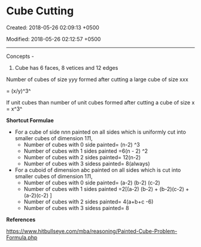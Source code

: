 # Cube Cutting

Created: 2018-05-26 02:09:13 +0500

Modified: 2018-05-26 02:12:57 +0500

---

Concepts -

1.  Cube has 6 faces, 8 vetices and 12 edges



Number of cubes of size y*y*y formed after cutting a large cube of size x*x*x

= (x/y)^3^



If unit cubes than number of unit cubes formed after cutting a cube of size x = x^3^

**Shortcut Formulae**
-   For a cube of side n*n*n painted on all sides which is uniformly cut into smaller cubes of dimension 1*1*1,
    -   Number of cubes with 0 side painted= (n-2) ^3
    -   Number of cubes with 1 sides painted =6(n - 2) ^2
    -   Number of cubes with 2 sides painted= 12(n-2)
    -   Number of cubes with 3 sidess painted= 8(always)
-   For a cuboid of dimension a*b*c painted on all sides which is cut into smaller cubes of dimension 1*1*1,
    -   Number of cubes with 0 side painted= (a-2) (b-2) (c-2)
    -   Number of cubes with 1 sides painted =2[(a-2) (b-2) + (b-2)(c-2) + (a-2)(c-2) ]
    -   Number of cubes with 2 sides painted= 4(a+b+c -6)
    -   Number of cubes with 3 sidess painted= 8



**References**

<https://www.hitbullseye.com/mba/reasoning/Painted-Cube-Problem-Formula.php>
